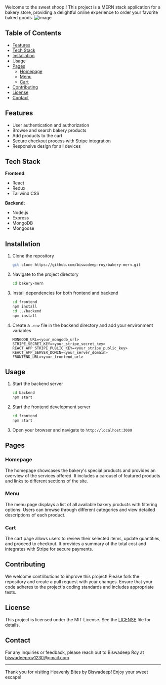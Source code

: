 

Welcome to the sweet shoop ! This project is a MERN stack application for a bakery store, providing a delightful online experience to order your favorite baked goods.
![image](https://github.com/biswadeep-roy/bakery-mern/assets/74821633/3c23cd55-8859-44d2-aa4c-7c136e1c1f61)


## Table of Contents

- [Features](#features)
- [Tech Stack](#tech-stack)
- [Installation](#installation)
- [Usage](#usage)
- [Pages](#pages)
  - [Homepage](#homepage)
  - [Menu](#menu)
  - [Cart](#cart)
- [Contributing](#contributing)
- [License](#license)
- [Contact](#contact)

## Features

- User authentication and authorization
- Browse and search bakery products
- Add products to the cart
- Secure checkout process with Stripe integration
- Responsive design for all devices

## Tech Stack

**Frontend:**
- React
- Redux
- Tailwind CSS

**Backend:**
- Node.js
- Express
- MongoDB
- Mongoose

## Installation

1. Clone the repository
   ```bash
   git clone https://github.com/biswadeep-roy/bakery-mern.git
   ```

2. Navigate to the project directory
   ```bash
   cd bakery-mern
   ```

3. Install dependencies for both frontend and backend
   ```bash
   cd frontend
   npm install
   cd ../backend
   npm install
   ```

4. Create a `.env` file in the backend directory and add your environment variables
   ```env
   MONGODB_URL=<your_mongodb_url>
   STRIPE_SECRET_KEY=<your_stripe_secret_key>
   REACT_APP_STRIPE_PUBLIC_KEY=<your_stripe_public_key>
   REACT_APP_SERVER_DOMIN=<your_server_domain>
   FRONTEND_URL=<your_frontend_url>
   ```

## Usage

1. Start the backend server
   ```bash
   cd backend
   npm start
   ```

2. Start the frontend development server
   ```bash
   cd frontend
   npm start
   ```

3. Open your browser and navigate to `http://localhost:3000`

## Pages

### Homepage

The homepage showcases the bakery's special products and provides an overview of the services offered. It includes a carousel of featured products and links to different sections of the site.

### Menu

The menu page displays a list of all available bakery products with filtering options. Users can browse through different categories and view detailed descriptions of each product.

### Cart

The cart page allows users to review their selected items, update quantities, and proceed to checkout. It provides a summary of the total cost and integrates with Stripe for secure payments.

## Contributing

We welcome contributions to improve this project! Please fork the repository and create a pull request with your changes. Ensure that your code adheres to the project's coding standards and includes appropriate tests.

## License

This project is licensed under the MIT License. See the [LICENSE](LICENSE) file for details.

## Contact

For any inquiries or feedback, please reach out to Biswadeep Roy at biswadeeproy1230@gmail.com.

---

Thank you for visiting Heavenly Bites by Biswadeep! Enjoy your sweet escape!
 
